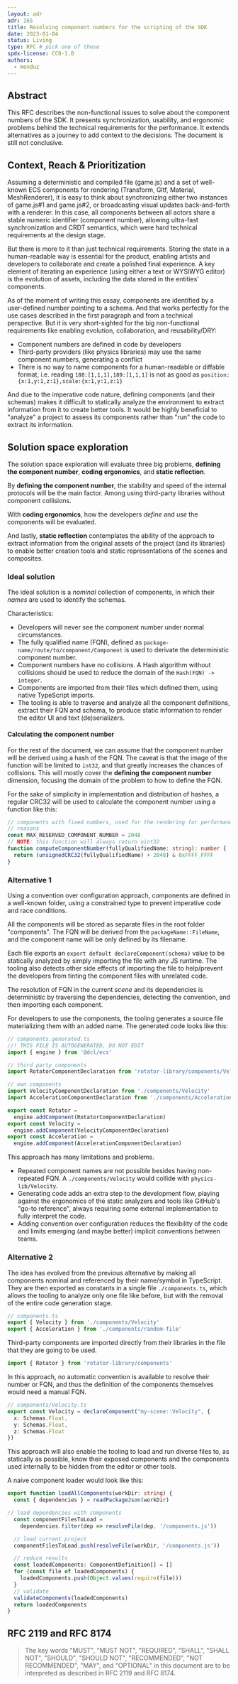 ```yaml
---
layout: adr
adr: 165
title: Resolving component numbers for the scripting of the SDK
date: 2023-01-04
status: Living
type: RFC # pick one of these
spdx-license: CC0-1.0
authors:
  - menduz
---
```


## Abstract

This RFC describes the non-functional issues to solve about the component numbers of the SDK. It presents synchronization, usability, and ergonomic problems behind the technical requirements for the performance. It extends alternatives as a journey to add context to the decisions. The document is still not conclusive.

## Context, Reach & Prioritization

Assuming a deterministic and compiled file (game.js) and a set of well-known ECS components for rendering (Transform, Gltf, Material, MeshRenderer), it is easy to think about synchronizing either two instances of game.js#1 and game.js#2, or broadcasting visual updates back-and-forth with a renderer. In this case, all components between all actors share a stable numeric identifier (component number), allowing ultra-fast synchronization and CRDT semantics, which were hard technical requirements at the design stage.

But there is more to it than just technical requirements. Storing the state in a human-readable way is essential for the product, enabling artists and developers to collaborate and create a polished final experience. A key element of iterating an experience (using either a text or WYSIWYG editor) is the evolution of assets, including the data stored in the entities' components.

As of the moment of writing this essay, components are identified by a user-defined number pointing to a schema. And that works perfectly for the use cases described in the first paragraph and from a technical perspective. But it is very short-sighted for the big non-functional requirements like enabling evolution, collaboration, and reusability/DRY:
- Component numbers are defined in code by developers
- Third-party providers (like physics libraries) may use the same component numbers, generating a conflict
- There is no way to name components for a human-readable or diffable format, i.e. reading `188:[1,1,1],189:[1,1,1]` is not as good as `position:{x:1,y:1,z:1},scale:{x:1,y:1,z:1}`

And due to the imperative code nature, defining components (and their schemas) makes it difficult to statically analyze the environment to extract information from it to create better tools. It would be highly beneficial to "analyze" a project to assess its components rather than "run" the code to extract its information.

## Solution space exploration

The solution space exploration will evaluate three big problems, **defining the component number**, **coding ergonomics**, and **static reflection**.

By **defining the component number**, the stability and speed of the internal protocols will be the main factor. Among using third-party libraries without component collisions.

With **coding ergonomics**, how the developers _define_ and _use_ the components will be evaluated.

And lastly, **static reflection** contemplates the ability of the approach to extract information from the original assets of the project (and its libraries) to enable better creation tools and static representations of the scenes and composites.

### Ideal solution

The ideal solution is a _nominal_ collection of components, in which their _names_ are used to identify the schemas.

Characteristics:
- Developers will never see the component number under normal circumstances.
- The fully qualified name (FQN), defined as `package-name/route/to/component/Component` is used to derivate the deterministic component number.
- Component numbers have no collisions. A Hash algorithm without collisions should be used to reduce the domain of the `Hash(FQN) -> integer`.
- Components are imported from their files which defined them, using native TypeScript imports.
- The tooling is able to traverse and analyze all the component definitions, extract their FQN and schema, to produce static information to render the editor UI and text (de)serializers.

#### Calculating the component number

For the rest of the document, we can assume that the component number will be derived using a hash of the FQN. The caveat is that the image of the function will be limited to `int32`, and that greatly increases the chances of collisions. This will mostly cover the **defining the component number** dimension, focusing the domain of the problem to how to define the FQN.

For the sake of simplicity in implementation and distribution of hashes, a regular CRC32 will be used to calculate the component number using a function like this:

```ts
// components with fixed numbers, used for the rendering for performance
// reasons
const MAX_RESERVED_COMPONENT_NUMBER = 2048
// NOTE: this function will always return uint32
function computeComponentNumber(fullyQualifiedName: string): number {
  return (unsignedCRC32(fullyQualifiedName) + 2048) & 0xFFFF_FFFF
}
```

### Alternative 1

Using a convention over configuration approach, components are defined in a well-known folder, using a constrained type to prevent imperative code and race conditions.

All the components will be stored as separate files in the root folder "components". The FQN will be derived from the `packageName::FileName`, and the component name will be only defined by its filename.

Each file exports an `export default declareComponent(schema)` value to be statically analyzed by simply importing the file with any JS runtime. The tooling also detects other side effects of importing the file to help/prevent the developers from tinting the component files with unrelated code.

The resolution of FQN in the current _scene_ and its dependencies is deterministic by traversing the dependencies, detecting the convention, and then importing each component.

For developers to use the components, the tooling generates a source file materializing them with an added name. The generated code looks like this:

```ts
// components.generated.ts
//! THIS FILE IS AUTOGENERATED, DO NOT EDIT
import { engine } from '@dcl/ecs'

// third party components
import RotatorComponentDeclaration from 'rotator-library/components/Velocity'

// own components
import VelocityComponentDeclaration from './components/Velocity'
import AccelerationComponentDeclaration from './components/Acceleration'

export const Rotator =
  engine.addComponent(RotatorComponentDeclaration)
export const Velocity =
  engine.addComponent(VelocityComponentDeclaration)
export const Acceleration =
  engine.addComponent(AccelerationComponentDeclaration)
```

This approach has many limitations and problems.
- Repeated component names are not possible besides having non-repeated FQN. A `./components/Velocity` would collide with `physics-lib/Velocity`.
- Generating code adds an extra step to the development flow, playing against the ergonomics of the static analyzers and tools like GitHub's "go-to reference", always requiring some external implementation to fully interpret the code.
- Adding convention over configuration reduces the flexibility of the code and limits emerging (and maybe better) implicit conventions between teams.

### Alternative 2

The idea has evolved from the previous alternative by making all components nominal and referenced by their name/symbol in TypeScript. They are then exported as constants in a single file `./components.ts`, which allows the tooling to analyze only one file like before, but with the removal of the entire code generation stage.

```ts
// components.ts
export { Velocity } from './components/Velocity'
export { Acceleration } from './components/random-file'
```

Third-party components are imported directly from their libraries in the file that they are going to be used.

```ts
import { Rotator } from 'rotator-library/components'
```

In this approach, no automatic convention is available to resolve their number or FQN, and thus the definition of the components themselves would need a manual FQN.

```ts
// components/Velocity.ts
export const Velocity = declareComponent("my-scene::Velocity", {
  x: Schemas.Float,
  y: Schemas.Float,
  z: Schemas.Float
})
```

This approach will also enable the tooling to load and run diverse files to, as statically as possible, know their exposed components and the components used internally to be hidden from the editor or other tools.

A naive component loader would look like this:

```ts
export function loadAllComponents(workDir: string) {
  const { dependencies } = readPackageJson(workDir)

// load dependencies with components
  const componentFilesToLoad =
    dependencies.filter(dep => resolveFile(dep, '/components.js'))

  // load current project
  componentFilesToLoad.push(resolveFile(workDir, '/components.js'))

  // reduce results
  const loadedComponents: ComponentDefinition[] = []
  for (const file of loadedComponents) {
    loadedComponents.push(Object.values(require(file)))
  }
  // validate
  validateComponents(loadedComponents)
  return loadedComponents
}
```

## RFC 2119 and RFC 8174

> The key words "MUST", "MUST NOT", "REQUIRED", "SHALL", "SHALL NOT", "SHOULD", "SHOULD NOT", "RECOMMENDED", "NOT RECOMMENDED", "MAY", and "OPTIONAL" in this document are to be interpreted as described in RFC 2119 and RFC 8174.
